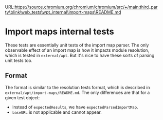 URL:https://source.chromium.org/chromium/chromium/src/+/main:third_party\blink\web_tests\wpt_internal\import-maps\README.md
# Import maps internal tests

These tests are essentially unit tests of the import map parser. The only
observable effect of an import map is how it impacts module resolution, which is
tested in `external/wpt`. But it's nice to have these sorts of parsing unit
tests too.

## Format

The format is similar to the resolution tests format, which is described in
`external/wpt/import-maps/README.md`. The only differences are that for a given
test object:

* Instead of `expectedResults`, we have `expectedParsedImportMap`.
* `baseURL` is not applicable and cannot appear.
